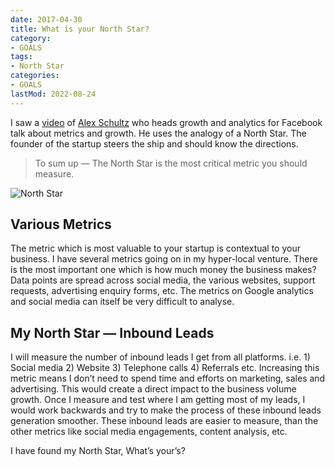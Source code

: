 ```yaml
---
date: 2017-04-30
title: What is your North Star?
category:
- GOALS
tags:
- North Star
categories:
- GOALS
lastMod: 2022-08-24
---
```

I saw a [video](https://www.youtube.com/watch?v=n_yHZ_vKjno&index=6&list=PL5q_lef6zVkaTY_cT1k7qFNF2TidHCe-1) of [Alex Schultz](https://www.linkedin.com/in/alexorig/) who heads growth and analytics for Facebook talk about metrics and growth. He uses the analogy of a North Star. The founder of the startup steers the ship and should know the directions.

> To sum up — The North Star is the most critical metric you should measure.

![North Star](https://mataroa.blog/images/c7d7a869.jpeg)

## Various Metrics

The metric which is most valuable to your startup is contextual to your business. I have several metrics going on in my hyper-local venture. There is the most important one which is how much money the business makes? Data points are spread across social media, the various websites, support requests, advertising enquiry forms, etc. The metrics on Google analytics and social media can itself be very difficult to analyse.

## My North Star — Inbound Leads

I will measure the number of inbound leads I get from all platforms. i.e. 1) Social media 2) Website 3) Telephone calls 4) Referrals etc. Increasing this metric means I don’t need to spend time and efforts on marketing, sales and advertising. This would create a direct impact to the business volume growth. Once I measure and test where I am getting most of my leads, I would work backwards and try to make the process of these inbound leads generation smoother. These inbound leads are easier to measure, than the other metrics like social media engagements, content analysis, etc.

> 

I have found my North Star, What’s your’s?
